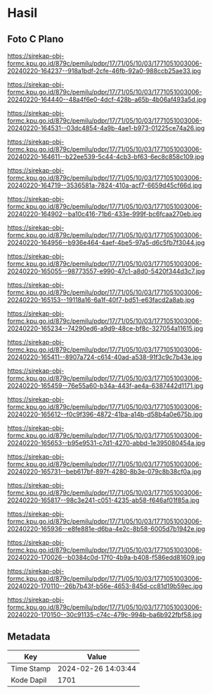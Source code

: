# Hasil

## Foto C Plano

https://sirekap-obj-formc.kpu.go.id/879c/pemilu/pdpr/17/71/05/10/03/1771051003006-20240220-164237--918a1bdf-2cfe-46fb-92a0-988ccb25ae33.jpg

https://sirekap-obj-formc.kpu.go.id/879c/pemilu/pdpr/17/71/05/10/03/1771051003006-20240220-164440--48a4f6e0-4dcf-428b-a65b-4b06af493a5d.jpg

https://sirekap-obj-formc.kpu.go.id/879c/pemilu/pdpr/17/71/05/10/03/1771051003006-20240220-164531--03dc4854-4a9b-4ae1-b973-01225ce74a26.jpg

https://sirekap-obj-formc.kpu.go.id/879c/pemilu/pdpr/17/71/05/10/03/1771051003006-20240220-164611--b22ee539-5c44-4cb3-bf63-6ec8c858c109.jpg

https://sirekap-obj-formc.kpu.go.id/879c/pemilu/pdpr/17/71/05/10/03/1771051003006-20240220-164719--3536581a-7824-410a-acf7-6659d45cf66d.jpg

https://sirekap-obj-formc.kpu.go.id/879c/pemilu/pdpr/17/71/05/10/03/1771051003006-20240220-164902--ba10c416-71b6-433e-999f-bc6fcaa270eb.jpg

https://sirekap-obj-formc.kpu.go.id/879c/pemilu/pdpr/17/71/05/10/03/1771051003006-20240220-164956--b936e464-4aef-4be5-97a5-d6c5fb7f3044.jpg

https://sirekap-obj-formc.kpu.go.id/879c/pemilu/pdpr/17/71/05/10/03/1771051003006-20240220-165055--98773557-e990-47c1-a8d0-5420f344d3c7.jpg

https://sirekap-obj-formc.kpu.go.id/879c/pemilu/pdpr/17/71/05/10/03/1771051003006-20240220-165153--19118a16-6a1f-40f7-bd51-e63facd2a8ab.jpg

https://sirekap-obj-formc.kpu.go.id/879c/pemilu/pdpr/17/71/05/10/03/1771051003006-20240220-165234--74290ed6-a9d9-48ce-bf8c-327054a11615.jpg

https://sirekap-obj-formc.kpu.go.id/879c/pemilu/pdpr/17/71/05/10/03/1771051003006-20240220-165411--8907a724-c614-40ad-a538-91f3c9c7b43e.jpg

https://sirekap-obj-formc.kpu.go.id/879c/pemilu/pdpr/17/71/05/10/03/1771051003006-20240220-165459--76e55a60-b34a-443f-ae4a-6387442d1171.jpg

https://sirekap-obj-formc.kpu.go.id/879c/pemilu/pdpr/17/71/05/10/03/1771051003006-20240220-165612--f0c9f396-4872-41ba-a14b-d58b4a0e675b.jpg

https://sirekap-obj-formc.kpu.go.id/879c/pemilu/pdpr/17/71/05/10/03/1771051003006-20240220-165653--b95e9531-c7d1-4270-abbd-1e395080454a.jpg

https://sirekap-obj-formc.kpu.go.id/879c/pemilu/pdpr/17/71/05/10/03/1771051003006-20240220-165731--beb617bf-897f-4280-8b3e-079c8b38cf0a.jpg

https://sirekap-obj-formc.kpu.go.id/879c/pemilu/pdpr/17/71/05/10/03/1771051003006-20240220-165817--98c3e241-c051-4235-ab58-f646af01f85a.jpg

https://sirekap-obj-formc.kpu.go.id/879c/pemilu/pdpr/17/71/05/10/03/1771051003006-20240220-165936--e8fe881e-d6ba-4e2c-8b58-6005d7b1942e.jpg

https://sirekap-obj-formc.kpu.go.id/879c/pemilu/pdpr/17/71/05/10/03/1771051003006-20240220-170026--b0384c0d-17f0-4b9a-b408-f586edd81609.jpg

https://sirekap-obj-formc.kpu.go.id/879c/pemilu/pdpr/17/71/05/10/03/1771051003006-20240220-170110--26b7b43f-b56e-4653-845d-cc81d19b59ec.jpg

https://sirekap-obj-formc.kpu.go.id/879c/pemilu/pdpr/17/71/05/10/03/1771051003006-20240220-170150--30c91135-c74c-479c-994b-ba6b922fbf58.jpg


## Metadata

| Key        | Value               |
| ---------- | ------------------- |
| Time Stamp | 2024-02-26 14:03:44 |
| Kode Dapil | 1701                |



